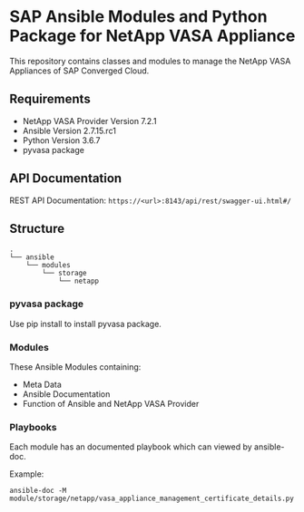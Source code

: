 # SAP Ansible Modules and Python Package for NetApp VASA Appliance

This repository contains classes and modules to manage the NetApp VASA Appliances of SAP Converged Cloud.

## Requirements

  * NetApp VASA Provider Version 7.2.1
  * Ansible Version 2.7.15.rc1
  * Python Version 3.6.7
  * pyvasa package

## API Documentation

REST API Documentation: `https://<url>:8143/api/rest/swagger-ui.html#/`

## Structure

```
.
└── ansible
    └── modules
        └── storage
            └── netapp
```

### pyvasa package

Use pip install to install pyvasa package.

### Modules

These Ansible Modules containing:
  * Meta Data
  * Ansible Documentation
  * Function of Ansible and NetApp VASA Provider

### Playbooks

Each module has an documented playbook which can viewed by ansible-doc.

Example:

`ansible-doc -M module/storage/netapp/vasa_appliance_management_certificate_details.py`
